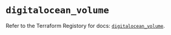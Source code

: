 # `digitalocean_volume`

Refer to the Terraform Registory for docs: [`digitalocean_volume`](https://registry.terraform.io/providers/digitalocean/digitalocean/2.34.0/docs/resources/volume).
